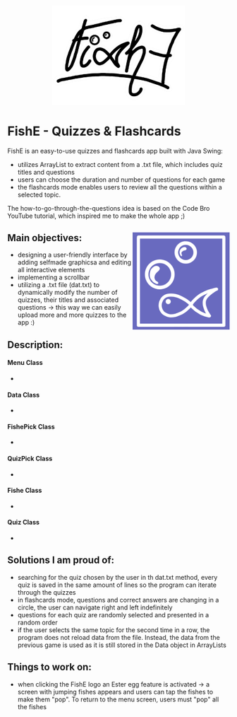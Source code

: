 <p align="center">
  <img src="https://github.com/annov723/FishE/blob/master/quiz-game/logo.png" width=300>
</p>

# FishE - Quizzes & Flashcards
FishE is an easy-to-use quizzes and flashcards app built with Java Swing:
- utilizes ArrayList to extract content from a .txt file, which includes quiz titles and questions
- users can choose the duration and number of questions for each game
- the flashcards mode enables users to review all the questions within a selected topic.

The how-to-go-through-the-questions idea is based on the Code Bro YouTube tutorial, which inspired me to make the whole app ;)

## Main objectives: <img align="right" img src="https://github.com/annov723/FishE/blob/master/quiz-game/mini.png" width=220>
- designing a user-friendly interface by adding selfmade graphicsa and editing all interactive elements
- implementing a scrollbar
- utilizing a .txt file (dat.txt) to dynamically modify the number of quizzes, their titles and associated questions -> this way we can easily upload more and more quizzes to the app :)

## Description:
#### Menu Class
-

#### Data Class
-

#### FishePick Class
-

#### QuizPick Class
-

#### Fishe Class
-

#### Quiz Class
-


## Solutions I am proud of:
- searching for the quiz chosen by the user in th dat.txt method, every quiz is saved in the same amount of lines so the program can iterate through the quizzes
- in flashcards mode, questions and correct answers are changing in a circle, the user can navigate right and left indefinitely
- questions for each quiz are randomly selected and presented in a random order
- if the user selects the same topic for the second time in a row, the program does not reload data from the file. Instead, the data from the previous game is used as it is still stored in the Data object in ArrayLists

## Things to work on:
- when clicking the FishE logo an Ester egg feature is activated -> a screen with jumping fishes appears and users can tap the fishes to make them "pop". To return to the menu screen, users must "pop" all the fishes
